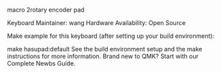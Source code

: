 macro 2rotary encoder pad

Keyboard Maintainer: wang
Hardware Availability: Open Source

Make example for this keyboard (after setting up your build environment):

make hasupad:default
See the build environment setup and the make instructions for more information. Brand new to QMK? Start with our Complete Newbs Guide.
